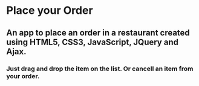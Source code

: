 # Place your Order
## An app to place an order in a restaurant created using HTML5, CSS3, JavaScript, JQuery and Ajax.
### Just drag and drop the item on the list. Or cancell an item from your order.

